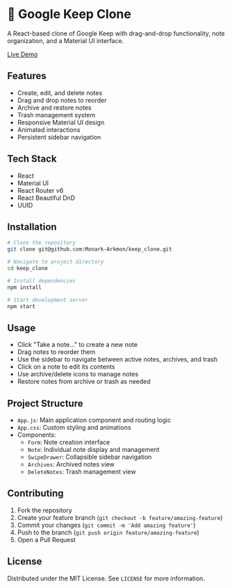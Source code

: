 # 📝 Google Keep Clone

A React-based clone of Google Keep with drag-and-drop functionality, note organization, and a Material UI interface.

[Live Demo](https://monark-arkmon.github.io/keep_clone/)

## Features

- Create, edit, and delete notes
- Drag and drop notes to reorder
- Archive and restore notes
- Trash management system
- Responsive Material UI design
- Animated interactions
- Persistent sidebar navigation

## Tech Stack

- React
- Material UI
- React Router v6
- React Beautiful DnD
- UUID

## Installation

```bash
# Clone the repository
git clone git@github.com:Monark-Arkmon/keep_clone.git

# Navigate to project directory
cd keep_clone

# Install dependencies
npm install

# Start development server
npm start
```

## Usage

- Click "Take a note..." to create a new note
- Drag notes to reorder them
- Use the sidebar to navigate between active notes, archives, and trash
- Click on a note to edit its contents
- Use archive/delete icons to manage notes
- Restore notes from archive or trash as needed

## Project Structure

- `App.js`: Main application component and routing logic
- `App.css`: Custom styling and animations
- Components:
  - `Form`: Note creation interface
  - `Note`: Individual note display and management
  - `SwipeDrawer`: Collapsible sidebar navigation
  - `Archives`: Archived notes view
  - `DeleteNotes`: Trash management view

## Contributing

1. Fork the repository
2. Create your feature branch (`git checkout -b feature/amazing-feature`)
3. Commit your changes (`git commit -m 'Add amazing feature'`)
4. Push to the branch (`git push origin feature/amazing-feature`)
5. Open a Pull Request

## License

Distributed under the MIT License. See `LICENSE` for more information.
